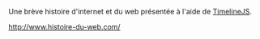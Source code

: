 Une brève histoire d'internet et du web présentée à l'aide de [TimelineJS](http://timeline.verite.co/).

http://www.histoire-du-web.com/
